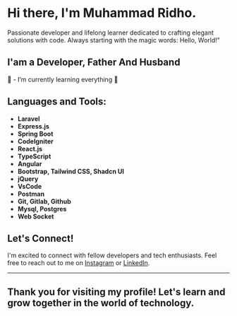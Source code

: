 # Hi there, I'm Muhammad Ridho.

Passionate developer and lifelong learner dedicated to crafting elegant solutions with code. Always starting with the magic words: Hello, World!"

## I'am a Developer, Father And Husband

🌱 - I’m currently learning everything 🤣

## Languages and Tools:

- **Laravel**
- **Express.js**
- **Spring Boot**
- **CodeIgniter**
- **React.js**
- **TypeScript**
- **Angular**
- **Bootstrap, Tailwind CSS, Shadcn UI**
- **jQuery**
- **VsCode**
- **Postman**
- **Git, Gitlab, Github**
- **Mysql, Postgres**
- **Web Socket**

## Let's Connect!

I'm excited to connect with fellow developers and tech enthusiasts. Feel free to reach out to me on [Instagram](https://www.instagram.com/rye_dho_rambu) or [LinkedIn](https://www.linkedin.com/in/muhammad-ridho-443623168).

---
Thank you for visiting my profile! Let's learn and grow together in the world of technology.
---
